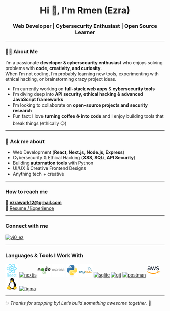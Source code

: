 <h1 align="center">Hi 👋, I'm Rmen (Ezra)</h1>
<h3 align="center"> Web Developer |  Cybersecurity Enthusiast |  Open Source Learner</h3>

---

### 👨‍💻 About Me
I’m a passionate **developer & cybersecurity enthusiast** who enjoys solving problems with **code, creativity, and curiosity**.  
When I’m not coding, I’m probably learning new tools, experimenting with ethical hacking, or brainstorming crazy project ideas.  

-  I’m currently working on **full-stack web apps** & **cybersecurity tools**  
-  I’m diving deep into **API security, ethical hacking & advanced JavaScript frameworks**  
-  I’m looking to collaborate on **open-source projects and security research**  
-  Fun fact: I love **turning coffee ☕ into code** and I enjoy building tools that break things (ethically 😉)  

---

### 💬 Ask me about
- Web Development (**React, Next.js, Node.js, Express**)  
- Cybersecurity & Ethical Hacking (**XSS, SQLi, API Security**)  
- Building **automation tools** with Python  
- UI/UX & Creative Frontend Designs  
- Anything tech + creative 

---

###  How to reach me  
📧 **ezrawork12@gmail.com**  
🔗 [Resume / Experience](https://drive.google.com/file/d/1CIuBKGMpD2ca9_Ojwd28Vuq3uzK7B21V/view?usp=drive_link)  

---

###  Connect with me  
<p align="left">
<a href="https://instagram.com/yi0_ez" target="blank"><img align="center" src="https://raw.githubusercontent.com/rahuldkjain/github-profile-readme-generator/master/src/images/icons/Social/instagram.svg" alt="yi0_ez" height="30" width="40" /></a>
</p>

---

###  Languages & Tools I Work With
<p align="left">
<a href="https://reactjs.org/" target="_blank" rel="noreferrer"><img src="https://raw.githubusercontent.com/devicons/devicon/master/icons/react/react-original-wordmark.svg" alt="react" width="40" height="40"/></a>
<a href="https://nextjs.org/" target="_blank" rel="noreferrer"><img src="https://cdn.worldvectorlogo.com/logos/nextjs-2.svg" alt="nextjs" width="40" height="40"/></a>
<a href="https://nodejs.org" target="_blank" rel="noreferrer"><img src="https://raw.githubusercontent.com/devicons/devicon/master/icons/nodejs/nodejs-original-wordmark.svg" alt="nodejs" width="40" height="40"/></a>
<a href="https://expressjs.com" target="_blank" rel="noreferrer"><img src="https://raw.githubusercontent.com/devicons/devicon/master/icons/express/express-original-wordmark.svg" alt="express" width="40" height="40"/></a>
<a href="https://www.python.org" target="_blank" rel="noreferrer"><img src="https://raw.githubusercontent.com/devicons/devicon/master/icons/python/python-original.svg" alt="python" width="40" height="40"/></a>
<a href="https://www.mysql.com/" target="_blank" rel="noreferrer"><img src="https://raw.githubusercontent.com/devicons/devicon/master/icons/mysql/mysql-original-wordmark.svg" alt="mysql" width="40" height="40"/></a>
<a href="https://www.sqlite.org/" target="_blank" rel="noreferrer"><img src="https://www.vectorlogo.zone/logos/sqlite/sqlite-icon.svg" alt="sqlite" width="40" height="40"/></a>
<a href="https://git-scm.com/" target="_blank" rel="noreferrer"><img src="https://www.vectorlogo.zone/logos/git-scm/git-scm-icon.svg" alt="git" width="40" height="40"/></a>
<a href="https://postman.com" target="_blank" rel="noreferrer"><img src="https://www.vectorlogo.zone/logos/getpostman/getpostman-icon.svg" alt="postman" width="40" height="40"/></a>
<a href="https://aws.amazon.com" target="_blank" rel="noreferrer"><img src="https://raw.githubusercontent.com/devicons/devicon/master/icons/amazonwebservices/amazonwebservices-original-wordmark.svg" alt="aws" width="40" height="40"/></a>
<a href="https://www.linux.org/" target="_blank" rel="noreferrer"><img src="https://raw.githubusercontent.com/devicons/devicon/master/icons/linux/linux-original.svg" alt="linux" width="40" height="40"/></a>
<a href="https://www.figma.com/" target="_blank" rel="noreferrer"><img src="https://www.vectorlogo.zone/logos/figma/figma-icon.svg" alt="figma" width="40" height="40"/></a>
</p>


---

✨ *Thanks for stopping by! Let’s build something awesome together.* 🚀
